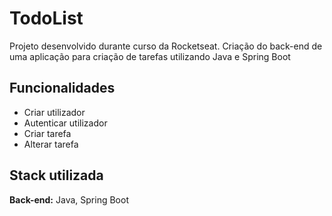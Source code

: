 # TodoList

Projeto desenvolvido durante curso da Rocketseat. Criação do back-end de uma aplicação para criação de tarefas utilizando Java e Spring Boot


## Funcionalidades

- Criar utilizador
- Autenticar utilizador
- Criar tarefa
- Alterar tarefa


## Stack utilizada

**Back-end:** Java, Spring Boot

